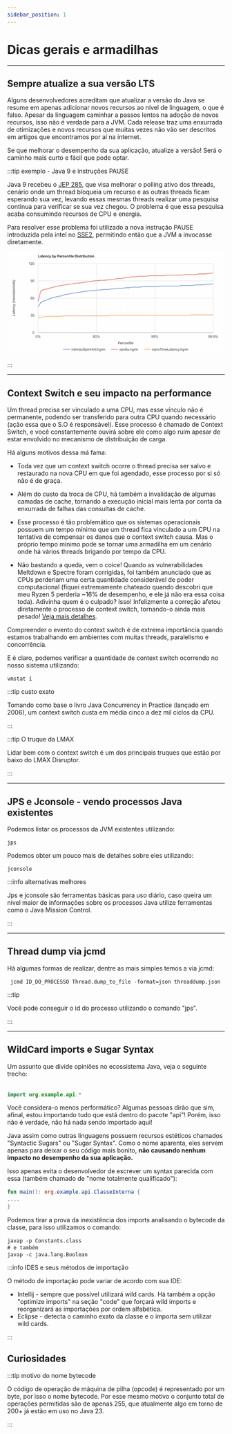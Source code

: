 ```yaml
---
sidebar_position: 1
---
```


# Dicas gerais e armadilhas

---

## Sempre atualize a sua versão LTS

Alguns desenvolvedores acreditam que atualizar a versão do Java se resume em apenas adicionar novos recursos ao nível de
linguagem, o que é falso.
Apesar da linguagem caminhar a passos lentos na adoção de novos recursos, isso não é verdade para a JVM. 
Cada release traz uma enxurrada de otimizações e novos recursos que muitas vezes não vão ser descritos em artigos que 
encontramos por aí na internet.

Se que melhorar o desempenho da sua aplicação, atualize a versão!
Será o caminho mais curto e fácil que pode optar.

:::tip exemplo - Java 9 e instruções PAUSE

Java 9 recebeu o [JEP 285](https://openjdk.org/jeps/285), que visa melhorar o polling ativo dos threads, cenário onde um thread bloqueia um 
recurso e as outras threads ficam esperando sua vez, levando essas mesmas threads realizar uma pesquisa continua para 
verificar se sua vez chegou.
O problema é que essa pesquisa acaba consumindo recursos de CPU e energia.

Para resolver esse problema foi utilizado a nova instrução PAUSE introduzida pela intel no [SSE2](https://www.intel.com/content/www/us/en/support/articles/000005779/processors.html),
permitindo então que a JVM a invocasse diretamente.

![Alt text](./imgs/spin-wait.png "grafico-spin-wait")

:::

---

## Context Switch e seu impacto na performance

Um thread precisa ser vinculado a uma CPU, mas esse vínculo não é permanente, podendo ser transferido para outra CPU
quando necessário (ação essa que o S.O é responsável). 
Esse processo é chamado de Context Switch, e você constantemente ouvirá sobre ele como algo ruim apesar de estar envolvido
no mecanismo de distribuição de carga.

Há alguns motivos dessa má fama:

- Toda vez que um context switch ocorre o thread precisa ser salvo e restaurado na nova CPU em que foi agendado, esse 
processo por si só não é de graça.


- Além do custo da troca de CPU, há também a invalidação de algumas camadas de cache, tornando a execução inicial mais lenta
por conta da enxurrada de falhas das consultas de cache. 

- Esse processo é tão problemático que os sistemas operacionais possuem um tempo mínimo que um thread fica vinculado a um
  CPU na tentativa de compensar os danos que o context switch causa. Mas o próprio tempo mínimo pode se tornar uma armadilha
  em um cenário onde há vários threads brigando por tempo da CPU. 

- Não bastando a queda, vem o coice! Quando as vulnerabilidades Meltdown e Spectre foram corrigidas, foi também anunciado
  que as CPUs perderiam uma certa quantidade considerável de poder computacional (fiquei extremamente chateado quando 
  descobri que meu Ryzen 5 perderia ~16% de desempenho, e ele já não era essa coisa toda). Adivinha quem é o culpado? 
  Isso! Infelizmente a correção afetou diretamente o processo de context switch, tornando-o ainda mais pesado! 
  [Veja mais detalhes](https://www.techrepublic.com/article/spectre-and-meltdown-explained-a-comprehensive-guide-for-professionals/).

Compreender o evento do context switch é de extrema importância quando estamos trabalhando em ambientes com muitas threads,
paralelismo e concorrência.

E é claro, podemos verificar a quantidade de context switch ocorrendo no nosso sistema utilizando:
```shell
vmstat 1
```

:::tip custo exato

Tomando como base o livro Java Concurrency in Practice (lançado em 2006), um context switch custa em média cinco a dez
mil ciclos da CPU.

:::

:::tip O truque da LMAX

Lidar bem com o context switch é um dos principais truques que estão por baixo do LMAX Disruptor.

:::

---

## JPS e Jconsole - vendo processos Java existentes 

Podemos listar os processos da JVM existentes utilizando:
```shell
jps
```

Podemos obter um pouco mais de detalhes sobre eles utilizando:
```shell
jconsole
```

:::info alternativas melhores

Jps e jconsole são ferramentas básicas para uso diário, caso queira um nível maior de informações sobre os processos Java
utilize ferramentas como o Java Mission Control.

:::

---

## Thread dump via jcmd

Há algumas formas de realizar, dentre as mais simples temos a via jcmd:
```shell
 jcmd ID_DO_PROCESSO Thread.dump_to_file -format=json threaddump.json 
```

:::tip

Você pode conseguir o id do processo utilizando o comando "jps".

:::

---

## WildCard imports e Sugar Syntax

Um assunto que divide opiniões no ecossistema Java, veja o seguinte trecho:

```kotlin

import org.example.api.*

```

Você considera-o menos performático? Algumas pessoas dirão que sim, afinal, estou importando tudo que está dentro do
pacote "api"! Porém, isso não é verdade, não há nada sendo importado aqui!

Java assim como outras linguagens possuem recursos estéticos chamados "Syntactic Sugars" ou "Sugar Syntax". Como o nome
aparenta, eles servem apenas para deixar o seu código mais bonito, **não causando nenhum impacto no desempenho da sua
aplicação.**

Isso apenas evita o desenvolvedor de escrever um syntax parecida com essa (também chamado de "nome totalmente 
qualificado"):

```kotlin
fun main(): org.example.api.ClasseInterna {
....
}
```

Podemos tirar a prova da inexistência dos imports analisando o bytecode da classe, para isso utilizamos o comando:
```shell
javap -p Constants.class
# e também
javap -c java.lang.Boolean
```

:::info IDES e seus métodos de importação

O método de importação pode variar de acordo com sua IDE:

- Intellij - sempre que possível utilizará wild cards. Há também a opção "optimize imports" na seção "code" que forçará
  wild imports e reorganizará as importações por ordem alfabética.
- Eclipse - detecta o caminho exato da classe e o importa sem utilizar wild cards.

:::

## Curiosidades

:::tip motivo do nome bytecode

O código de operação de máquina de pilha (opcode) é representado por um byte, por isso o nome bytecode.
Por esse mesmo motivo o conjunto total de operações permitidas são de apenas 255, que atualmente algo em torno de 200+
já estão em uso no Java 23.

:::